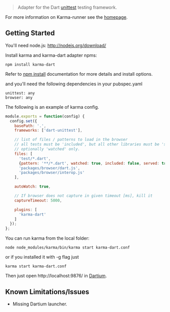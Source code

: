 > Adapter for the Dart [unittest] testing framework.

For more information on Karma-runner see the [homepage].

## Getting Started

You'll need node.js: http://nodejs.org/download/

Install karma and karma-dart adapter npms:

    npm install karma-dart

Refer to [npm install] documentation for more details and install options.

and you'll need the following dependencies in your pubspec.yaml

    unittest: any
    browser: any

The following is an example of karma config.

```javascript
module.exports = function(config) {
  config.set({
    basePath: '.',
    frameworks: ['dart-unittest'],

    // list of files / patterns to load in the browser
    // all tests must be 'included', but all other libraries must be 'served' and
    // optionally 'watched' only.
    files: [
      'test/*.dart',
      {pattern: '**/*.dart', watched: true, included: false, served: true},
      'packages/browser/dart.js',
      'packages/browser/interop.js'
    ],

    autoWatch: true,

    // If browser does not capture in given timeout [ms], kill it
    captureTimeout: 5000,

    plugins: [
      'karma-dart'
    ]
  });
};
```

You can run karma from the local folder:

    node node_modules/karma/bin/karma start karma-dart.conf

or if you installed it with -g flag just

    karma start karma-dart.conf

Then just open http://localhost:9876/ in [Dartium].

## Known Limitations/Issues

* Missing Dartium launcher.

[homepage]: https://github.com/karma-runner
[unittest]: http://api.dartlang.org/docs/releases/latest/unittest.html
[npm install]: https://npmjs.org/doc/install.html
[Dartium]: http://www.dartlang.org/dartium/
